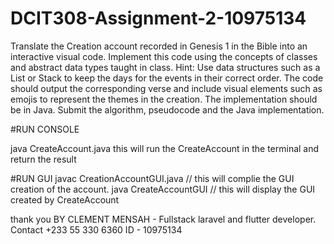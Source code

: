 # DCIT308-Assignment-2-10975134
 
Translate the Creation account recorded in Genesis 1 in the Bible into an interactive visual code. Implement this code using the concepts of classes and abstract data types taught in class. Hint: Use data structures such as a List or Stack to keep the days for the events in their correct order. The code should output the corresponding verse and include visual elements such as emojis to represent the themes in the creation. The implementation should be in Java. Submit the algorithm, pseudocode and the Java implementation.

#RUN CONSOLE

java CreateAccount.java
this will run the CreateAccount in the terminal and return the result

#RUN GUI
javac CreationAccountGUI.java // this will complie the GUI creation of the account. 
java CreateAccountGUI // this will display the  GUI created by CreateAccount    

thank you
BY CLEMENT MENSAH - Fullstack laravel and flutter developer. Contact +233 55 330 6360
ID - 10975134 